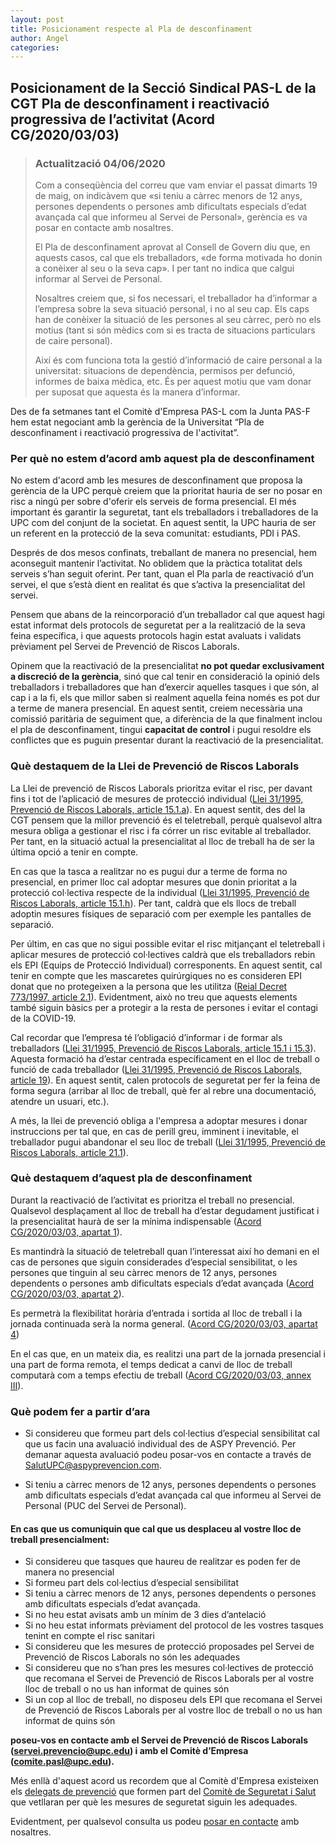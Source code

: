```yaml
---
layout: post
title: Posicionament respecte al Pla de desconfinament
author: Angel
categories:
---
```


## Posicionament de la Secció Sindical PAS-L de la CGT Pla de desconfinament i reactivació progressiva de l’activitat (Acord CG/2020/03/03)

> ### Actualització 04/06/2020
>
>Com a conseqüència del correu que vam enviar el passat dimarts 19 de maig, on indicàvem
>que «si teniu a càrrec menors de 12 anys, persones dependents o persones amb dificultats especials 
>d’edat avançada cal que informeu al Servei de Personal», gerència es va posar en contacte amb 
>nosaltres.
>
>El Pla de desconfinament aprovat al Consell de Govern diu que, en aquests casos, cal que els 
>treballadors, «de forma motivada ho donin a conèixer al seu o la seva cap». I per tant no indica 
>que calgui informar al Servei de Personal.
>
>Nosaltres creiem que, si fos necessari, el treballador ha d’informar a l’empresa sobre la seva 
>situació personal, i no al seu cap. Els caps han de conèixer la situació de les persones al seu 
>càrrec, però no els motius (tant si són mèdics com si es tracta de situacions particulars de caire 
>personal).
>
>Així és com funciona tota la gestió d’informació de caire personal a la universitat: situacions de 
>dependència, permisos per defunció, informes de baixa mèdica, etc. És per aquest motiu que vam 
>donar per suposat que aquesta és la manera d’informar.

Des de fa setmanes tant el Comitè d'Empresa PAS-L com la Junta PAS-F hem 
estat negociant amb la gerència de la Universitat “Pla de desconfinament i reactivació 
progressiva de l'activitat”. 

### Per què no estem d’acord amb aquest pla de desconfinament

No estem d'acord amb les mesures de desconfinament que proposa la gerència de la UPC perquè creiem que la prioritat hauria de ser no posar en risc a ningú per sobre d'oferir els serveis de forma presencial. El més important és garantir la seguretat, tant els treballadors i treballadores de la UPC com del conjunt de la societat. En aquest sentit, la UPC hauria de ser un referent en la protecció de la seva comunitat: estudiants, PDI i PAS.

<!--more-->

Després de dos mesos confinats, treballant de manera no presencial, hem aconseguit mantenir l’activitat. No oblidem que la pràctica totalitat dels serveis s’han seguit oferint. Per tant, quan el Pla parla de reactivació d’un servei, el que s’està dient en realitat és que s’activa la presencialitat del servei.

Pensem que abans de la reincorporació d’un treballador cal que aquest hagi estat informat dels protocols de seguretat per a la realització de la seva feina específica, i que aquests protocols hagin estat avaluats i validats prèviament pel Servei de Prevenció de Riscos Laborals.

Opinem que la reactivació de la presencialitat **no pot quedar exclusivament a discreció de la gerència**, sinó que cal tenir en consideració la opinió dels treballadors i treballadores que han d’exercir aquelles tasques i que són, al cap i a la fi, els que millor saben si realment aquella feina només es pot dur a terme de manera presencial. En aquest sentit, creiem necessària una comissió paritària de seguiment que, a diferència de la que finalment inclou el pla de desconfinament, tingui **capacitat de control** i pugui resoldre els conflictes que es puguin presentar durant la reactivació de la presencialitat.

### Què destaquem de la Llei de Prevenció de Riscos Laborals

La Llei de prevenció de Riscos Laborals prioritza evitar el risc, per davant fins i tot de l’aplicació de mesures de protecció individual ([Llei 31/1995, Prevenció de Riscos Laborals, article 15.1.a](https://portaljuridic.gencat.cat/eli/es/l/1995/11/08/31#fragment-1360545)). En aquest sentit, des del la CGT pensem que la millor prevenció és el teletreball, perquè qualsevol altra mesura obliga a gestionar el risc i fa córrer un risc evitable al treballador. Per tant, en la situació actual la presencialitat al lloc de treball ha de ser la última opció a tenir en compte.

En cas que la tasca a realitzar no es pugui dur a terme de forma no presencial, en primer lloc cal adoptar mesures que donin prioritat a la protecció col·lectiva respecte de la individual ([Llei 31/1995, Prevenció de Riscos Laborals, article 15.1.h](https://portaljuridic.gencat.cat/eli/es/l/1995/11/08/31#fragment-1360545)). Per tant, caldrà que els llocs de treball adoptin mesures físiques de separació com per exemple les pantalles de separació.

Per últim, en cas que no sigui possible evitar el risc mitjançant el teletreball i aplicar mesures de protecció col·lectives caldrà que els treballadors rebin els EPI (Equips de Protecció Individual) corresponents. En aquest sentit, cal tenir en compte que les mascaretes quirúrgiques no es consideren EPI donat que no protegeixen a la persona que les utilitza ([Reial Decret 773/1997, article 2.1](https://www.boe.es/buscar/act.php?id=BOE-A-1997-12735#a2)). Evidentment, això no treu que aquests elements també siguin bàsics per a protegir a la resta de persones i evitar el contagi de la COVID-19.

Cal recordar que l’empresa té l’obligació d’informar i de formar als treballadors ([Llei 31/1995, Prevenció de Riscos Laborals, article 15.1 i 15.3](https://portaljuridic.gencat.cat/eli/es/l/1995/11/08/31#fragment-1360545)).  Aquesta formació ha d’estar centrada específicament en el lloc de treball o funció de cada treballador ([Llei 31/1995, Prevenció de Riscos Laborals, article 19](https://portaljuridic.gencat.cat/eli/es/l/1995/11/08/31#fragment-1360521)). En aquest sentit, calen protocols de seguretat per fer la feina de forma segura (arribar al lloc de treball, què fer al rebre una documentació, atendre un usuari, etc.).

A més, la llei de prevenció obliga a l'empresa a adoptar mesures i donar instruccions per tal que, en cas de perill greu, imminent i inevitable, el treballador pugui abandonar el seu lloc de treball ([Llei 31/1995, Prevenció de Riscos Laborals, article 21.1](https://portaljuridic.gencat.cat/eli/es/l/1995/11/08/31#fragment-1360544)). 

### Què destaquem d’aquest pla de desconfinament

Durant la reactivació de l’activitat es prioritza el treball no presencial. Qualsevol desplaçament al lloc de treball ha d’estar degudament justificat i la presencialitat haurà de ser la mínima indispensable ([Acord CG/2020/03/03, apartat 1](https://www.upc.edu/ca/sala-de-premsa/pdfs/pla_desconfinament_cg140520aprovat.pdf)). 

Es mantindrà la situació de teletreball quan l’interessat així ho demani en el cas de persones que siguin considerades d’especial sensibilitat, o les persones que tinguin al seu càrrec menors de 12 anys, persones dependents o persones amb dificultats especials d’edat avançada ([Acord CG/2020/03/03, apartat 2](https://www.upc.edu/ca/sala-de-premsa/pdfs/pla_desconfinament_cg140520aprovat.pdf)). 

Es permetrà la flexibilitat horària d’entrada i sortida al lloc de treball i la jornada continuada serà la norma general. ([Acord CG/2020/03/03, apartat 4](https://www.upc.edu/ca/sala-de-premsa/pdfs/pla_desconfinament_cg140520aprovat.pdf))

En el cas que, en un mateix dia, es realitzi una part de la jornada presencial i una part de forma remota, el temps dedicat a canvi de lloc de treball computarà com a temps efectiu de treball ([Acord CG/2020/03/03, annex III](https://www.upc.edu/ca/sala-de-premsa/pdfs/pla_desconfinament_cg140520aprovat.pdf)).

### Què podem fer a partir d’ara

* Si considereu que formeu part dels col·lectius d’especial sensibilitat cal que us facin una avaluació individual des de ASPY Prevenció. Per demanar aquesta avaluació podeu posar-vos en contacte a través de SalutUPC@aspyprevencion.com. 

* Si teniu a càrrec menors de 12 anys, persones dependents o persones amb dificultats especials d’edat avançada cal que informeu al Servei de Personal (PUC del Servei de Personal).

#### En cas que us comuniquin que cal que us desplaceu al vostre lloc de treball presencialment:

* Si considereu que tasques que haureu de realitzar es poden fer de manera no presencial 
* Si formeu part dels col·lectius d’especial sensibilitat
* Si teniu a càrrec menors de 12 anys, persones dependents o persones amb dificultats especials d’edat avançada.
* Si no heu estat avisats amb un mínim de 3 dies d’antelació
* Si no heu estat informats prèviament del protocol de les vostres tasques tenint en compte el risc sanitari
* Si considereu que les mesures de protecció proposades pel Servei de Prevenció de Riscos Laborals no són les adequades
* Si considereu que no s’han pres les mesures col·lectives de protecció que recomana el Servei de Prevenció de Riscos Laborals per al vostre lloc de treball o no us han informat de quines són
* Si un cop al lloc de treball, no disposeu dels EPI que recomana el Servei de Prevenció de Riscos Laborals per al vostre lloc de treball o no us han informat de quins són

**poseu-vos en contacte amb el Servei de Prevenció de Riscos Laborals (servei.prevencio@upc.edu) i amb el Comitè d’Empresa (comite.pasl@upc.edu).**

Més enllà d'aquest acord us recordem que al Comitè d'Empresa existeixen els [delegats de prevenció](https://comitepasl.upc.edu/ca/salut-laboral/salut-laboral-2) que formen part del [Comitè de Seguretat i Salut](https://www.upc.edu/prevencio/ca/informacio-general/comite-de-seguretat-i-salut) que vetllaran per què les mesures de seguretat siguin les adequades.

Evidentment, per qualsevol consulta us podeu [posar en contacte](/contacta/) amb nosaltres.

